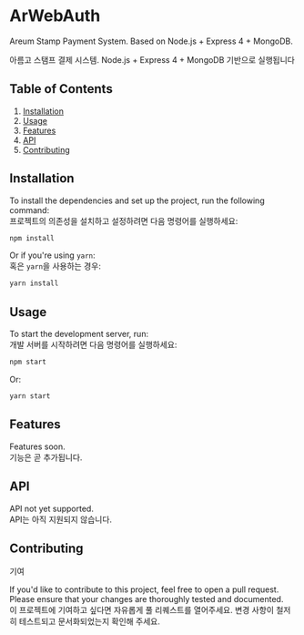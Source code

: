 # ArWebAuth
Areum Stamp Payment System. Based on Node.js + Express 4 + MongoDB.

아름고 스탬프 결제 시스템. Node.js + Express 4 + MongoDB 기반으로 실행됩니다

## Table of Contents

1. [Installation](#installation)  
2. [Usage](#usage)  
3. [Features](#features)  
4. [API](#api)  
5. [Contributing](#contributing)  

## Installation

To install the dependencies and set up the project, run the following command:  
프로젝트의 의존성을 설치하고 설정하려면 다음 명령어를 실행하세요:

```bash
npm install
```

Or if you're using `yarn`:  
혹은 `yarn`을 사용하는 경우:

```bash
yarn install
```

## Usage

To start the development server, run:  
개발 서버를 시작하려면 다음 명령어를 실행하세요:

```bash
npm start
```

Or:  

```bash
yarn start
```

## Features

Features soon.  
기능은 곧 추가됩니다.

## API

API not yet supported.  
API는 아직 지원되지 않습니다.

## Contributing
기여

If you'd like to contribute to this project, feel free to open a pull request. Please ensure that your changes are thoroughly tested and documented.  
이 프로젝트에 기여하고 싶다면 자유롭게 풀 리퀘스트를 열어주세요. 변경 사항이 철저히 테스트되고 문서화되었는지 확인해 주세요.
